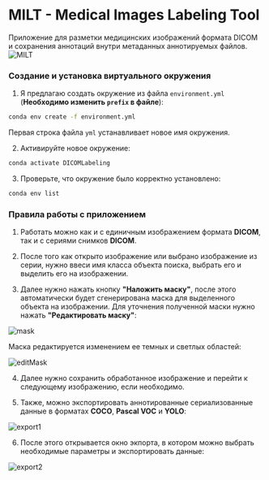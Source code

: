 # MILT - Medical Images Labeling Tool

Приложение для разметки медицинских изображений формата DICOM и сохранения аннотаций внутри метаданных аннотируемых файлов.
![MILT](https://github.com/AlexeyPopov1997/DICOMLabeling/blob/master/pictures/main.png?raw=true)

### Создание и установка виртуального окружения
1. Я предлагаю создать окружение из файла `environment.yml` (**Необходимо изменить `prefix` в файле**):
```sh
conda env create -f environment.yml
```

Первая строка файла `yml` устанавливает новое имя окружения.

2. Активируйте новое окружение: 
```sh
conda activate DICOMLabeling
```

3. Проверьте, что окружение было корректно установлено:
```sh
conda env list
```

### Правила работы с приложением

1. Работать можно как и с единичным изображением формата **DICOM**, так и с сериями снимков **DICOM**.

2. После того как открыто изображение или выбрано изображение из серии, нужно ввеси имя класса объекта поиска, выбрать его и выделить его на изображении.

3. Далее нужно нажать кнопку **"Наложить маску"**, после этого автоматически будет сгенерирована маска для выделенного объекта на изображении. Для уточнения полученной маски нужно нажать **"Редактировать маску"**:

![mask](https://github.com/AlexeyPopov1997/DICOMLabeling/blob/master/pictures/1.png?raw=true)

Маска редактируется изменением ее темных и светлых областей:

![editMask](https://github.com/AlexeyPopov1997/DICOMLabeling/blob/master/pictures/2.png?raw=true)

4. Далее нужно сохранить обработанное изображение и перейти к следующему изображению, если необходимо.

5. Также, можно экспортировать аннотированные сериализованные данные в форматах **COCO**, **Pascal VOC** и **YOLO**:

![export1](https://github.com/AlexeyPopov1997/DICOMLabeling/blob/master/pictures/3.png?raw=true)

6. После этого открывается окно экпорта, в котором можно выбрать необходимые параметры и экспортировать данные:

![export2](https://github.com/AlexeyPopov1997/DICOMLabeling/blob/master/pictures/4.png?raw=true)